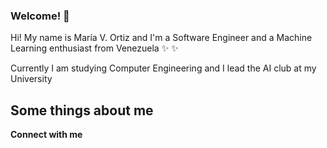 ### Welcome! 👋

Hi! My name is María V. Ortiz and  I'm a Software Engineer and a Machine Learning enthusiast from Venezuela :sparkles: :sparkles:

Currently I am studying Computer Engineering and I lead the AI club at my University 

__Some things about me__
- 
__Connect with me__
<!-- Twitter, Linkedin, Dev, Medium, correo -->
<!-- Coding, gif-->
